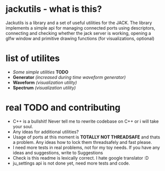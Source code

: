 # jackutils - what is this?
Jackutils is a library and a set of useful utilities for the JACK. The library implements a simple api for managing connected ports using descriptors, connecting and checking whether the jack server is working, opening a glfw window and primitive drawing functions (for visualizations, optional)

# list of utilites
- *Some simple utilities* **TODO**
- **Generator** *(increased during time waveform generator)*
- **Waveform** *(visualization utility)*
- **Spectrum** *(visualization utility)*

# real TODO and contributing
- C++ is a bullshit! Never tell me to rewrite codebase on C++ or i will take your soul. 
- Any ideas for additional utilities?
- Usage of ports at this moment is **TOTALLY NOT THREADSAFE** and thats a problem. Any ideas how to lock them threadsafely and fast please.
- I need more tests in real problems, not for my toy needs. If you have any ideas and suggestions, write to Suggestions
- Check is this readme is lexically correct. I hate google translator :D
- ju_settings api is not done yet, need more tests and code.
